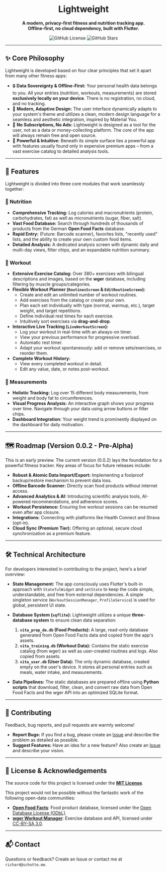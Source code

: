 <!-- ADD YOUR LOGO HERE, e.g. <p align="center"><img src=".github/assets/logo.png" width="200"></p> -->

<h1 align="center">Lightweight</h1>

<p align="center">
  <strong>A modern, privacy-first fitness and nutrition tracking app.<br>Offline-first, no cloud dependency, built with Flutter.</strong>
</p>

<p align="center">
  <img alt="GitHub License" src="https://img.shields.io/github/license/rfivesix/lightweight?style=for-the-badge">
  <img alt="GitHub Stars" src="https://img.shields.io/github/stars/rfivesix/lightweight?style=for-the-badge&logo=github">
</p>

---

## ✨ Core Philosophy

Lightweight is developed based on four clear principles that set it apart from many other fitness apps:

*   🔒 **Data Sovereignty & Offline-First:** Your personal health data belongs to you. All your entries (nutrition, workouts, measurements) are stored **exclusively locally on your device**. There is no registration, no cloud, and no tracking.
*   🎨 **Modern, Adaptive Design:** The user interface dynamically adapts to your system's theme and utilizes a clean, modern design language for a seamless and aesthetic integration, inspired by Material You.
*   💸 **No Subscriptions, No Ads:** Lightweight is designed as a tool for the user, not as a data or money-collecting platform. The core of the app will always remain free and open source.
*   🚀 **Powerful & Intuitive:** Beneath its simple surface lies a powerful app with features usually found only in expensive premium apps – from a vast exercise catalog to detailed analysis tools.

---

## 🚀 Features

Lightweight is divided into three core modules that work seamlessly together:

### 🥗 Nutrition
*   **Comprehensive Tracking:** Log calories and macronutrients (protein, carbohydrates, fat) as well as micronutrients (sugar, fiber, salt).
*   **Vast Food Database:** Search through hundreds of thousands of products from the German **Open Food Facts** database.
*   **Rapid Entry:** (Future: Barcode scanner), favorites lists, "recently used" lists, and the ability to create your own custom food items.
*   **Detailed Analysis:** A dedicated analysis screen with dynamic daily and multi-day views, filter chips, and an expandable nutrition summary.

### 💪 Workout
*   **Extensive Exercise Catalog:** Over 380+ exercises with bilingual descriptions and images, based on the **wger** database, including filtering by muscle groups/categories.
*   **Flexible Workout Planner (`RoutinesScreen` & `EditRoutineScreen`):**
    *   Create and edit an unlimited number of workout routines.
    *   Add exercises from the catalog or create your own.
    *   Plan each set individually with type (normal, warmup, etc.), target weight, and target repetitions.
    *   Define individual rest times for each exercise.
    *   Intuitively sort exercises via **drag-and-drop**.
*   **Interactive Live Tracking (`LiveWorkoutScreen`):**
    *   Log your workout in real-time with an always-on timer.
    *   View your previous performance for progressive overload.
    *   Automatic rest timer.
    *   Adapt your workout spontaneously: add or remove sets/exercises, or reorder them.
*   **Complete Workout History:**
    *   View every completed workout in detail.
    *   Edit any value, date, or notes post-workout.

### 📏 Measurements
*   **Holistic Tracking:** Log over 15 different body measurements, from weight and body fat to circumferences.
*   **Visual Progress Analysis:** An interactive graph shows your progress over time. Navigate through your data using arrow buttons or filter chips.
*   **Dashboard Integration:** Your weight trend is prominently displayed on the dashboard for daily motivation.

---

## 🗺️ Roadmap (Version 0.0.2 - Pre-Alpha)

This is an early preview. The current version (0.0.2) lays the foundation for a powerful fitness tracker. Key areas of focus for future releases include:

*   **Robust & Atomic Data Import/Export:** Implementing a foolproof backup/restore mechanism to prevent data loss.
*   **Offline Barcode Scanner:** Directly scan food products without internet access.
*   **Advanced Analytics & AI:** Introducing scientific analysis tools, AI-powered recommendations, and adherence scores.
*   **Workout Persistence:** Ensuring live workout sessions can be resumed even after app closure.
*   **Integrations:** Connecting with platforms like Health Connect and Strava (opt-in).
*   **Cloud Sync (Premium Tier):** Offering an optional, secure cloud synchronization as a premium feature.

---

## 🛠️ Technical Architecture

For developers interested in contributing to the project, here's a brief overview:

*   **State Management:** The app consciously uses Flutter's built-in approach with `StatefulWidget` and `setState` to keep the code simple, understandable, and free from external dependencies. A simple singleton service (`WorkoutSessionManager`, `ProfileService`) is used for global, persistent UI state.

*   **Database System (`sqflite`):** Lightweight utilizes a unique **three-database system** to ensure clean data separation:
    1.  **`vita_prep_de.db` (Food Products):** A large, read-only database generated from Open Food Facts data and copied from the app's assets.
    2.  **`vita_training.db` (Workout Data):** Contains the static exercise catalog (from wger) as well as user-created routines and logs. Also copied from assets.
    3.  **`vita_user.db` (User Data):** The only dynamic database, created empty on the user's device. It stores all personal entries such as meals, water intake, and measurements.

*   **Data Pipelines:** The static databases are prepared offline using **Python scripts** that download, filter, clean, and convert raw data from Open Food Facts and the wger API into an optimized SQLite format.

---

## 🤝 Contributing

Feedback, bug reports, and pull requests are warmly welcome!

*   **Report Bugs:** If you find a bug, please create an [Issue](https://github.com/rfivesix/lightweight/issues) and describe the problem as detailed as possible.
*   **Suggest Features:** Have an idea for a new feature? Also create an [Issue](https://github.com/rfivesix/lightweight/issues) and describe your vision.

---

## 📄 License & Acknowledgements

The source code for this project is licensed under the **[MIT License](LICENSE)**.

This project would not be possible without the fantastic work of the following open-data communities:

*   **[Open Food Facts](https://de.openfoodfacts.org/)**: Food product database, licensed under the [Open Database License (ODbL)](https://opendatacommons.org/licenses/odbl/1-0/).
*   **[wger Workout Manager](https://wger.de/)**: Exercise database and API, licensed under [CC-BY-SA 3.0](https://creativecommons.org/licenses/by-sa/3.0/).

---

## 📬 Contact

Questions or feedback? Create an Issue or contact me at `richard@schotte.me`.